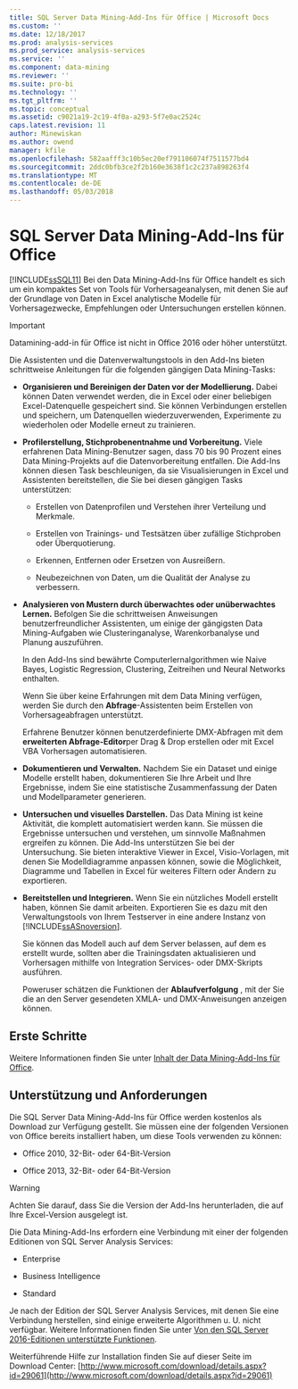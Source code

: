 ```yaml
---
title: SQL Server Data Mining-Add-Ins für Office | Microsoft Docs
ms.custom: ''
ms.date: 12/18/2017
ms.prod: analysis-services
ms.prod_service: analysis-services
ms.service: ''
ms.component: data-mining
ms.reviewer: ''
ms.suite: pro-bi
ms.technology: ''
ms.tgt_pltfrm: ''
ms.topic: conceptual
ms.assetid: c9021a19-2c19-4f0a-a293-5f7e0ac2524c
caps.latest.revision: 11
author: Minewiskan
ms.author: owend
manager: kfile
ms.openlocfilehash: 582aafff3c10b5ec20ef791106074f7511577bd4
ms.sourcegitcommit: 2ddc0bfb3ce2f2b160e3638f1c2c237a898263f4
ms.translationtype: MT
ms.contentlocale: de-DE
ms.lasthandoff: 05/03/2018
---
```

# <a name="sql-server-data-mining-add-ins-for-office"></a>SQL Server Data Mining-Add-Ins für Office

  [!INCLUDE[ssSQL11](../../includes/sssql11-md.md)] Bei den Data Mining-Add-Ins für Office handelt es sich um ein kompaktes Set von Tools für Vorhersageanalysen, mit denen Sie auf der Grundlage von Daten in Excel analytische Modelle für Vorhersagezwecke, Empfehlungen oder Untersuchungen erstellen können.  
  
> [!IMPORTANT]
> Datamining-add-in für Office ist nicht in Office 2016 oder höher unterstützt.
  
 Die Assistenten und die Datenverwaltungstools in den Add-Ins bieten schrittweise Anleitungen für die folgenden gängigen Data Mining-Tasks:  
  
-   **Organisieren und Bereinigen der Daten vor der Modellierung.** Dabei können Daten verwendet werden, die in Excel oder einer beliebigen Excel-Datenquelle gespeichert sind. Sie können Verbindungen erstellen und speichern, um Datenquellen wiederzuverwenden, Experimente zu wiederholen oder Modelle erneut zu trainieren.  
  
-   **Profilerstellung, Stichprobenentnahme und Vorbereitung.** Viele erfahrenen Data Mining-Benutzer sagen, dass 70 bis 90 Prozent eines Data Mining-Projekts auf die Datenvorbereitung entfallen. Die Add-Ins können diesen Task beschleunigen, da sie Visualisierungen in Excel und Assistenten bereitstellen, die Sie bei diesen gängigen Tasks unterstützen:  
  
    -   Erstellen von Datenprofilen und Verstehen ihrer Verteilung und Merkmale.  
  
    -   Erstellen von Trainings- und Testsätzen über zufällige Stichproben oder Überquotierung.  
  
    -   Erkennen, Entfernen oder Ersetzen von Ausreißern.  
  
    -   Neubezeichnen von Daten, um die Qualität der Analyse zu verbessern.  
  
-   **Analysieren von Mustern durch überwachtes oder unüberwachtes Lernen.** Befolgen Sie die schrittweisen Anweisungen benutzerfreundlicher Assistenten, um einige der gängigsten Data Mining-Aufgaben wie Clusteringanalyse, Warenkorbanalyse und Planung auszuführen.  
  
     In den Add-Ins sind bewährte Computerlernalgorithmen wie Naive Bayes, Logistic Regression, Clustering, Zeitreihen und Neural Networks enthalten.  
  
     Wenn Sie über keine Erfahrungen mit dem Data Mining verfügen, werden Sie durch den **Abfrage**-Assistenten beim Erstellen von Vorhersageabfragen unterstützt.  
  
     Erfahrene Benutzer können benutzerdefinierte DMX-Abfragen mit dem **erweiterten Abfrage-Editor**per Drag &amp; Drop erstellen oder mit Excel VBA Vorhersagen automatisieren.  
  
-   **Dokumentieren und Verwalten.** Nachdem Sie ein Dataset und einige Modelle erstellt haben, dokumentieren Sie Ihre Arbeit und Ihre Ergebnisse, indem Sie eine statistische Zusammenfassung der Daten und Modellparameter generieren.  
  
-   **Untersuchen und visuelles Darstellen.** Das Data Mining ist keine Aktivität, die komplett automatisiert werden kann. Sie müssen die Ergebnisse untersuchen und verstehen, um sinnvolle Maßnahmen ergreifen zu können. Die Add-Ins unterstützen Sie bei der Untersuchung. Sie bieten interaktive Viewer in Excel, Visio-Vorlagen, mit denen Sie Modelldiagramme anpassen können, sowie die Möglichkeit, Diagramme und Tabellen in Excel für weiteres Filtern oder Ändern zu exportieren.  
  
-   **Bereitstellen und Integrieren.** Wenn Sie ein nützliches Modell erstellt haben, können Sie damit arbeiten. Exportieren Sie es dazu mit den Verwaltungstools von Ihrem Testserver in eine andere Instanz von [!INCLUDE[ssASnoversion](../../includes/ssasnoversion-md.md)].  
  
     Sie können das Modell auch auf dem Server belassen, auf dem es erstellt wurde, sollten aber die Trainingsdaten aktualisieren und Vorhersagen mithilfe von Integration Services- oder DMX-Skripts ausführen.  
  
     Poweruser schätzen die Funktionen der **Ablaufverfolgung** , mit der Sie die an den Server gesendeten XMLA- und DMX-Anweisungen anzeigen können.  
  
## <a name="getting-started"></a>Erste Schritte  
 Weitere Informationen finden Sie unter [Inhalt der Data Mining-Add-Ins für Office](http://go.microsoft.com/fwlink/p/?LinkId=616849).  
  
## <a name="support-and-requirements"></a>Unterstützung und Anforderungen  
 Die SQL Server Data Mining-Add-Ins für Office werden kostenlos als Download zur Verfügung gestellt. Sie müssen eine der folgenden Versionen von Office bereits installiert haben, um diese Tools verwenden zu können:  
  
-   Office 2010, 32-Bit- oder 64-Bit-Version  
  
-   Office 2013, 32-Bit- oder 64-Bit-Version  
  
> [!WARNING]  
>  Achten Sie darauf, dass Sie die Version der Add-Ins herunterladen, die auf Ihre Excel-Version ausgelegt ist.  
  
 Die Data Mining-Add-Ins erfordern eine Verbindung mit einer der folgenden Editionen von SQL Server Analysis Services:  
  
-   Enterprise  
  
-   Business Intelligence  
  
-   Standard  
  
 Je nach der Edition der SQL Server Analysis Services, mit denen Sie eine Verbindung herstellen, sind einige erweiterte Algorithmen u. U. nicht verfügbar. Weitere Informationen finden Sie unter [Von den SQL Server 2016-Editionen unterstützte Funktionen](../../analysis-services/analysis-services-features-supported-by-the-editions-of-sql-server-2016.md).  
  
 Weiterführende Hilfe zur Installation finden Sie auf dieser Seite im Download Center: [http://www.microsoft.com/download/details.aspx?id=29061](http://www.microsoft.com/download/details.aspx?id=29061)  
  
  
